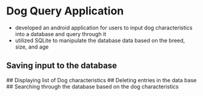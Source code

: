 # Dog Query Application
- developed an android application for users to input dog characteristics into a database and query through it
- utilized SQLite to manipulate the database data based on the breed, size, and age
## Saving input to the database
<a img src= images/image2.png width = "120"/>
</a>
## Displaying list of Dog characteristics
<a img src=images/image3.png width= "120"/>
</a>
## Deleting entries in the data base
## Searching through the database based on the dog characteristics 
